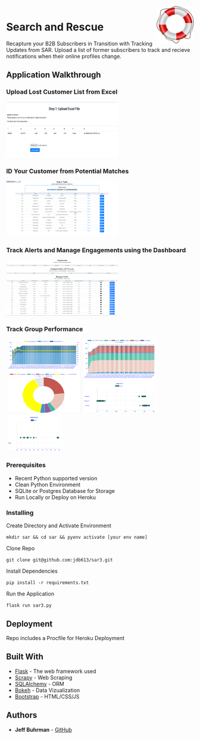 
<img src="app/static/READMEimg/SARLogo.png" width="100" height="100" align="right" alt="Search and Rescue"/>

# Search and Rescue

Recapture your B2B Subscribers in Transition with Tracking Updates from SAR. Upload a list of former subscribers to track and recieve notifications when their online profiles change.

## Application Walkthrough

### Upload Lost Customer List from Excel
<img src="app/static/READMEimg/Upload.png" width="300" height="150" />

### ID Your Customer from Potential Matches
<img src="app/static/READMEimg/Match.png" width="300" height="150" />

### Track Alerts and Manage Engagements using the Dashboard
<img src="app/static/READMEimg/Dashboard.png" width="300" height="150" />

### Track Group Performance
<img src="app/static/READMEimg/Progress1.png" width="200" height="200" />
<img src="app/static/READMEimg/Progress2.png" width="200" height="200" />
<img src="app/static/READMEimg/Progress3.png" width="150" height="100" />

### Prerequisites

- Recent Python supported version
- Clean Python Environment
- SQLite or Postgres Database for Storage
- Run Locally or Deploy on Heroku


### Installing

Create Directory and Activate Environment

```
mkdir sar && cd sar && pyenv activate [your env name]
```

Clone Repo

```
git clone git@github.com:jdb613/sar3.git
```

Install Dependencies
```
pip install -r requirements.txt
```

Run the Application
```
flask run sar3.py
```

## Deployment

Repo includes a Procfile for Heroku Deployment

## Built With

* [Flask](https://www.fullstackpython.com/flask.html) - The web framework used
* [Scrapy](https://scrapy.org) - Web Scraping
* [SQLAlchemy](https://www.sqlalchemy.org) - ORM
* [Bokeh](https://docs.bokeh.org/en/latest/) - Data Vizualization
* [Bootstrap](https://getbootstrap.com) - HTML/CSS/JS

## Authors

* **Jeff Buhrman** - [GitHub](https://github.com/jdb613)

